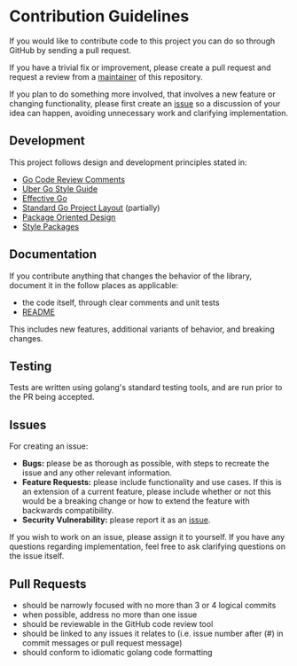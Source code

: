 Contribution Guidelines
=======================

If you would like to contribute code to this project you can do so
through GitHub by sending a pull request.

If you have a trivial fix or improvement, please create a pull request and
request a review from a [maintainer](MAINTAINERS.md) of this repository.

If you plan to do something more involved, that involves a new feature or
changing functionality, please first create an [issue](#issues) so a discussion of
your idea can happen, avoiding unnecessary work and clarifying implementation.

Development
-----------

This project follows design and development principles stated in:

- [Go Code Review Comments](https://github.com/golang/go/wiki/CodeReviewComments)
- [Uber Go Style Guide](https://github.com/uber-go/guide/blob/master/style.md)
- [Effective Go](https://golang.org/doc/effective_go.html)
- [Standard Go Project Layout](https://github.com/golang-standards/project-layout) (partially)
- [Package Oriented Design](https://www.ardanlabs.com/blog/2017/02/package-oriented-design.html)
- [Style Packages](https://rakyll.org/style-packages/)

Documentation
-------------

If you contribute anything that changes the behavior of the library,
document it in the follow places as applicable:

- the code itself, through clear comments and unit tests
- [README](README.md)

This includes new features, additional variants of behavior, and breaking
changes.

Testing
-------

Tests are written using golang's standard testing tools, and are run prior to
the PR being accepted.

Issues
------

For creating an issue:

- **Bugs:** please be as thorough as possible, with steps to recreate the issue
  and any other relevant information.
- **Feature Requests:** please include functionality and use cases.  If this is
  an extension of a current feature, please include whether or not this would
  be a breaking change or how to extend the feature with backwards
  compatibility.
- **Security Vulnerability:** please report it as an [issue](/issues).

If you wish to work on an issue, please assign it to yourself.  If you have any
questions regarding implementation, feel free to ask clarifying questions on
the issue itself.

Pull Requests
-------------

- should be narrowly focused with no more than 3 or 4 logical commits
- when possible, address no more than one issue
- should be reviewable in the GitHub code review tool
- should be linked to any issues it relates to (i.e. issue number after (#) in commit messages or pull request message)
- should conform to idiomatic golang code formatting
